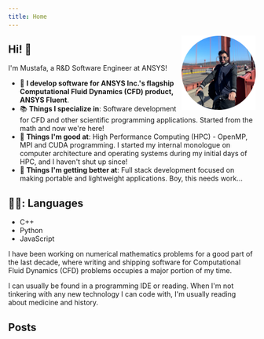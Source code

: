 ```yaml
---
title: Home
---
```

[<img src="about/about2.png" style="max-width:30%;min-width:100px;float:right;" alt="Mustafa profile" />](#)

## Hi! 👋
I'm Mustafa, a R&D Software Engineer at ANSYS!

- 🚀 **I develop software for ANSYS Inc.'s flagship Computational Fluid Dynamics (CFD) product, ANSYS Fluent**. 
- 📚 **Things I specialize in**: Software development for CFD and other scientific programming applications. Started from the math and now we're here!
- 🔭 **Things I'm good at**: High Performance Computing (HPC) - OpenMP, MPI and CUDA programming. I started my internal monologue on computer architecture and operating systems during my initial days of HPC, and I haven't shut up since!
- 🌱 **Things I'm getting better at**: Full stack development focused on making portable and lightweight applications. Boy, this needs work...

## 🧑‍💻: Languages

- C++
- Python
- JavaScript


I have been working on numerical mathematics problems for a good part of the last decade, where writing and shipping software for Computational Fluid Dynamics (CFD) problems occupies a major portion of my time.

I can usually be found in a programming IDE or reading. When I'm not tinkering with any new technology I can code with, I'm usually reading about medicine and history.



## Posts



